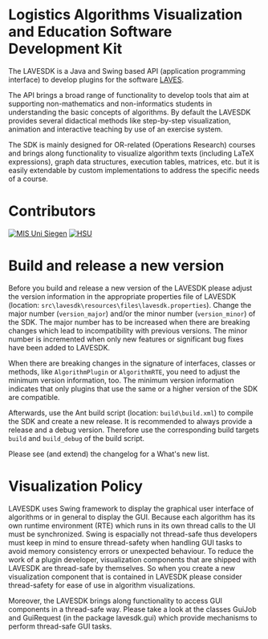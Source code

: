 # Logistics Algorithms Visualization and Education Software Development Kit

The LAVESDK is a Java and Swing based API (application programming interface) to develop
plugins for the software [LAVES](https://github.com/LavesHSU/Laves).

The API brings a broad range of functionality to develop tools that aim at supporting
non-mathematics and non-informatics students in understanding the basic concepts of algorithms.
By default the LAVESDK provides several didactical methods like step-by-step visualization,
animation and interactive teaching by use of an exercise system.

The SDK is mainly designed for OR-related (Operations Research) courses and brings along
functionality to visualize algorithm texts (including LaTeX expressions), graph data structures,
execution tables, matrices, etc. but it is easily extendable by custom implementations to address
the specific needs of a course.

# Contributors
[![MIS Uni Siegen](https://www.uni-siegen.de/stylesheets/redesign_09/uni_images/uni_logo.svg)](https://www.wiwi.uni-siegen.de/mis/software/laves.html)
[![HSU](https://www.hsu-hh.de/wp-content/themes/hsu/img/hsulogo.png)](https://www.hsu-hh.de/or/)

# Build and release a new version

Before you build and release a new version of the LAVESDK please adjust the version
information in the appropriate properties file of LAVESDK (location:
`src\lavesdk\resources\files\lavesdk.properties`). Change the major number (`version_major`)
and/or the minor number (`version_minor`) of the SDK.
The major number has to be increased when there are breaking changes which lead to incompatibility
with previous versions. The minor number is incremented when only new features or significant bug fixes
have been added to LAVESDK.

When there are breaking changes in the signature of interfaces, classes or methods, like `AlgorithmPlugin` or `AlgorithmRTE`, you need
to adjust the minimum version information, too. The minimum version information indicates that only plugins that use the same or a higher version of the SDK are compatible.

Afterwards, use the Ant build script (location: `build\build.xml`) to compile the SDK and create a new release.
It is recommended to always provide a release and a debug version. Therefore use the corresponding build targets `build` and `build_debug` of the build script.

Please see (and extend) the changelog for a What's new list.

# Visualization Policy

LAVESDK uses Swing framework to display the graphical user interface of algorithms or in
general to display the GUI. Because each algorithm has its own runtime environment (RTE) which runs
in its own thread calls to the UI must be synchronized. Swing is espacially not thread-safe thus developers must
keep in mind to ensure thread-safety when handling GUI tasks to avoid memory consistency errors or unexpected behaviour.
To reduce the work of a plugin developer, visualization components that are shipped with LAVESDK are thread-safe
by themselves. So when you create a new visualization component that is contained in LAVESDK please consider thread-safety for ease of use
in algorithm visualizations.

Moreover, the LAVESDK brings along functionality to access GUI components in a thread-safe way. Please take a look at the classes 
GuiJob and GuiRequest (in the package lavesdk.gui) which provide mechanisms to perform thread-safe GUI tasks.